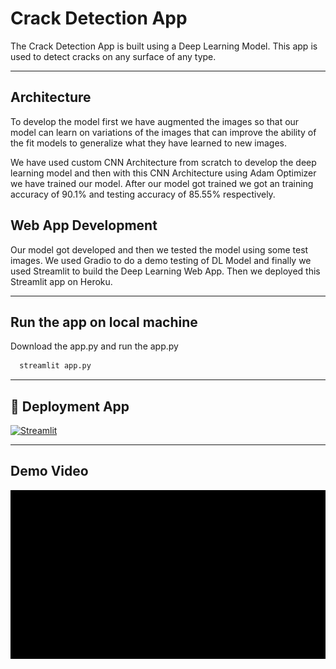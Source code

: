 
# Crack Detection App

 The Crack Detection App is built using a Deep Learning Model. This app is
 used to detect cracks on any surface of any type.
*******************************************************************
## Architecture
 To develop the model first we have augmented the images so that our 
 model can learn on variations of the images that can improve the ability of the fit models to generalize what they have learned to new images.

 
 We have used custom CNN Architecture from scratch to develop the deep learning
 model and then with this CNN Architecture using Adam Optimizer we 
 have trained our model. After our model got trained we got an training 
 accuracy of 90.1% and testing accuracy of 85.55% respectively.

## Web App Development
 Our model got developed and then we tested the model using some
 test images. We used Gradio to do a demo testing of DL Model and finally
 we used Streamlit to build the Deep Learning Web App. Then we 
 deployed this Streamlit app on Heroku.

*******************************************************************





## Run the app on local machine

Download the app.py and run the app.py

```bash
  streamlit app.py
```
*******************************************************************
## 🔗 Deployment App
[![Streamlit](https://img.shields.io/badge/STREAMLIT-#FAA7FC?style=for-the-badge&logo=ko-fi&logoColor=white)](https://crack-detection-app.herokuapp.com/)
*******************************************************************
## Demo Video
![Demo Video](./Crack.gif)



